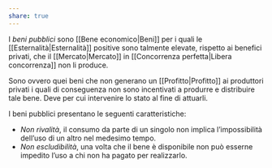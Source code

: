 ```yaml
---
share: true
---
```

I *beni pubblici* sono [[Bene economico|Beni]] per i quali le [[Esternalità|Esternalità]] positive sono talmente elevate, rispetto ai benefici privati, che il [[Mercato|Mercato]] in [[Concorrenza perfetta|Libera concorrenza]] non li produce.

Sono ovvero quei beni che non generano un [[Profitto|Profitto]] ai produttori privati i quali di conseguenza non sono incentivati a produrre e distribuire tale bene. Deve per cui intervenire lo stato al fine di attuarli.

I beni pubblici presentano le seguenti caratteristiche:
- *Non rivalità*, il consumo da parte di un singolo non implica l’impossibilità dell’uso di un altro nel medesimo tempo.
- *Non escludibilità*, una volta che il bene è disponibile non può esserne impedito l’uso a chi non ha pagato per realizzarlo.